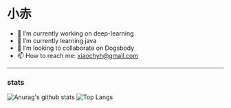 # 小赤
- 🔭 I’m currently working on deep-learning
- 🌱 I’m currently learning java
- 👯 I’m looking to collaborate on Dogsbody
- 📫 How to reach me: xiaochyh@gmail.com
***
### stats
![Anurag's github stats](https://github-readme-stats.vercel.app/api?username=chyhhwen)
![Top Langs](https://github-readme-stats.vercel.app/api/top-langs/?username=chyhhwen)






